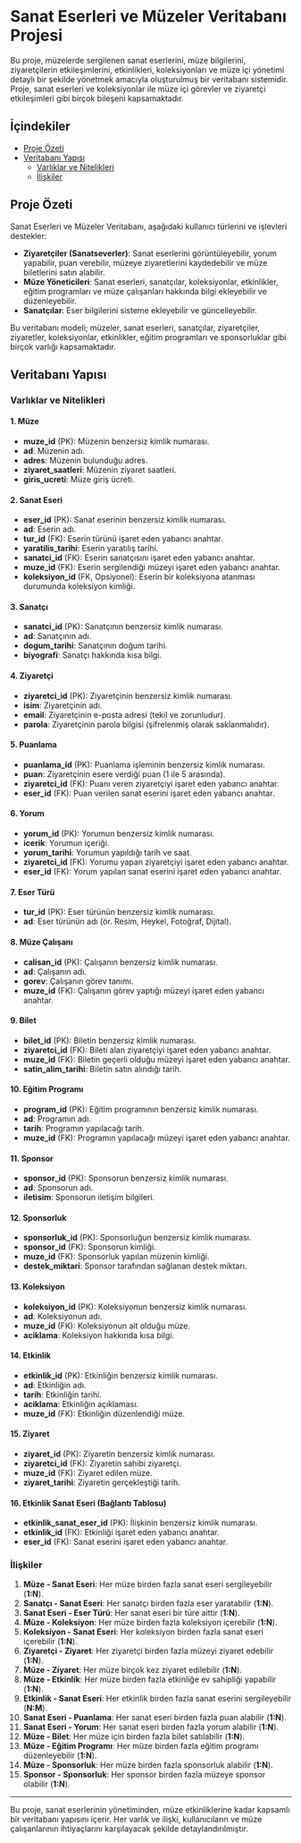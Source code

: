 # Sanat Eserleri ve Müzeler Veritabanı Projesi

Bu proje, müzelerde sergilenen sanat eserlerini, müze bilgilerini, ziyaretçilerin etkileşimlerini, etkinlikleri, koleksiyonları ve müze içi yönetimi detaylı bir şekilde yönetmek amacıyla oluşturulmuş bir veritabanı sistemidir. Proje, sanat eserleri ve koleksiyonlar ile müze içi görevler ve ziyaretçi etkileşimleri gibi birçok bileşeni kapsamaktadır.

## İçindekiler

- [Proje Özeti](#proje-özeti)
- [Veritabanı Yapısı](#veritabanı-yapısı)
  - [Varlıklar ve Nitelikleri](#varlıklar-ve-nitelikleri)
  - [İlişkiler](#ilişkiler)

## Proje Özeti

Sanat Eserleri ve Müzeler Veritabanı, aşağıdaki kullanıcı türlerini ve işlevleri destekler:

- **Ziyaretçiler (Sanatseverler)**: Sanat eserlerini görüntüleyebilir, yorum yapabilir, puan verebilir, müzeye ziyaretlerini kaydedebilir ve müze biletlerini satın alabilir.
- **Müze Yöneticileri**: Sanat eserleri, sanatçılar, koleksiyonlar, etkinlikler, eğitim programları ve müze çalışanları hakkında bilgi ekleyebilir ve düzenleyebilir.
- **Sanatçılar**: Eser bilgilerini sisteme ekleyebilir ve güncelleyebilir.

Bu veritabanı modeli; müzeler, sanat eserleri, sanatçılar, ziyaretçiler, ziyaretler, koleksiyonlar, etkinlikler, eğitim programları ve sponsorluklar gibi birçok varlığı kapsamaktadır.

## Veritabanı Yapısı

### Varlıklar ve Nitelikleri

#### 1. Müze
- **muze_id** (PK): Müzenin benzersiz kimlik numarası.
- **ad**: Müzenin adı.
- **adres**: Müzenin bulunduğu adres.
- **ziyaret_saatleri**: Müzenin ziyaret saatleri.
- **giris_ucreti**: Müze giriş ücreti.

#### 2. Sanat Eseri
- **eser_id** (PK): Sanat eserinin benzersiz kimlik numarası.
- **ad**: Eserin adı.
- **tur_id** (FK): Eserin türünü işaret eden yabancı anahtar.
- **yaratilis_tarihi**: Eserin yaratılış tarihi.
- **sanatci_id** (FK): Eserin sanatçısını işaret eden yabancı anahtar.
- **muze_id** (FK): Eserin sergilendiği müzeyi işaret eden yabancı anahtar.
- **koleksiyon_id** (FK, Opsiyonel): Eserin bir koleksiyona atanması durumunda koleksiyon kimliği.

#### 3. Sanatçı
- **sanatci_id** (PK): Sanatçının benzersiz kimlik numarası.
- **ad**: Sanatçının adı.
- **dogum_tarihi**: Sanatçının doğum tarihi.
- **biyografi**: Sanatçı hakkında kısa bilgi.

#### 4. Ziyaretçi
- **ziyaretci_id** (PK): Ziyaretçinin benzersiz kimlik numarası.
- **isim**: Ziyaretçinin adı.
- **email**: Ziyaretçinin e-posta adresi (tekil ve zorunludur).
- **parola**: Ziyaretçinin parola bilgisi (şifrelenmiş olarak saklanmalıdır).

#### 5. Puanlama
- **puanlama_id** (PK): Puanlama işleminin benzersiz kimlik numarası.
- **puan**: Ziyaretçinin esere verdiği puan (1 ile 5 arasında).
- **ziyaretci_id** (FK): Puanı veren ziyaretçiyi işaret eden yabancı anahtar.
- **eser_id** (FK): Puan verilen sanat eserini işaret eden yabancı anahtar.

#### 6. Yorum
- **yorum_id** (PK): Yorumun benzersiz kimlik numarası.
- **icerik**: Yorumun içeriği.
- **yorum_tarihi**: Yorumun yapıldığı tarih ve saat.
- **ziyaretci_id** (FK): Yorumu yapan ziyaretçiyi işaret eden yabancı anahtar.
- **eser_id** (FK): Yorum yapılan sanat eserini işaret eden yabancı anahtar.

#### 7. Eser Türü
- **tur_id** (PK): Eser türünün benzersiz kimlik numarası.
- **ad**: Eser türünün adı (ör. Resim, Heykel, Fotoğraf, Dijital).

#### 8. Müze Çalışanı
- **calisan_id** (PK): Çalışanın benzersiz kimlik numarası.
- **ad**: Çalışanın adı.
- **gorev**: Çalışanın görev tanımı.
- **muze_id** (FK): Çalışanın görev yaptığı müzeyi işaret eden yabancı anahtar.

#### 9. Bilet
- **bilet_id** (PK): Biletin benzersiz kimlik numarası.
- **ziyaretci_id** (FK): Bileti alan ziyaretçiyi işaret eden yabancı anahtar.
- **muze_id** (FK): Biletin geçerli olduğu müzeyi işaret eden yabancı anahtar.
- **satin_alim_tarihi**: Biletin satın alındığı tarih.

#### 10. Eğitim Programı
- **program_id** (PK): Eğitim programının benzersiz kimlik numarası.
- **ad**: Programın adı.
- **tarih**: Programın yapılacağı tarih.
- **muze_id** (FK): Programın yapılacağı müzeyi işaret eden yabancı anahtar.

#### 11. Sponsor
- **sponsor_id** (PK): Sponsorun benzersiz kimlik numarası.
- **ad**: Sponsorun adı.
- **iletisim**: Sponsorun iletişim bilgileri.

#### 12. Sponsorluk
- **sponsorluk_id** (PK): Sponsorluğun benzersiz kimlik numarası.
- **sponsor_id** (FK): Sponsorun kimliği.
- **muze_id** (FK): Sponsorluk yapılan müzenin kimliği.
- **destek_miktari**: Sponsor tarafından sağlanan destek miktarı.

#### 13. Koleksiyon
- **koleksiyon_id** (PK): Koleksiyonun benzersiz kimlik numarası.
- **ad**: Koleksiyonun adı.
- **muze_id** (FK): Koleksiyonun ait olduğu müze.
- **aciklama**: Koleksiyon hakkında kısa bilgi.

#### 14. Etkinlik
- **etkinlik_id** (PK): Etkinliğin benzersiz kimlik numarası.
- **ad**: Etkinliğin adı.
- **tarih**: Etkinliğin tarihi.
- **aciklama**: Etkinliğin açıklaması.
- **muze_id** (FK): Etkinliğin düzenlendiği müze.

#### 15. Ziyaret
- **ziyaret_id** (PK): Ziyaretin benzersiz kimlik numarası.
- **ziyaretci_id** (FK): Ziyaretin sahibi ziyaretçi.
- **muze_id** (FK): Ziyaret edilen müze.
- **ziyaret_tarihi**: Ziyaretin gerçekleştiği tarih.

#### 16. Etkinlik Sanat Eseri (Bağlantı Tablosu)
- **etkinlik_sanat_eser_id** (PK): İlişkinin benzersiz kimlik numarası.
- **etkinlik_id** (FK): Etkinliği işaret eden yabancı anahtar.
- **eser_id** (FK): Sanat eserini işaret eden yabancı anahtar.

### İlişkiler

1. **Müze - Sanat Eseri**: Her müze birden fazla sanat eseri sergileyebilir (**1:N**).
2. **Sanatçı - Sanat Eseri**: Her sanatçı birden fazla eser yaratabilir (**1:N**).
3. **Sanat Eseri - Eser Türü**: Her sanat eseri bir türe aittir (**1:N**).
4. **Müze - Koleksiyon**: Her müze birden fazla koleksiyon içerebilir (**1:N**).
5. **Koleksiyon - Sanat Eseri**: Her koleksiyon birden fazla sanat eseri içerebilir (**1:N**).
6. **Ziyaretçi - Ziyaret**: Her ziyaretçi birden fazla müzeyi ziyaret edebilir (**1:N**).
7. **Müze - Ziyaret**: Her müze birçok kez ziyaret edilebilir (**1:N**).
8. **Müze - Etkinlik**: Her müze birden fazla etkinliğe ev sahipliği yapabilir (**1:N**).
9. **Etkinlik - Sanat Eseri**: Her etkinlik birden fazla sanat eserini sergileyebilir (**N:M**).
10. **Sanat Eseri - Puanlama**: Her sanat eseri birden fazla puan alabilir (**1:N**).
11. **Sanat Eseri - Yorum**: Her sanat eseri birden fazla yorum alabilir (**1:N**).
12. **Müze - Bilet**: Her müze için birden fazla bilet satılabilir (**1:N**).
13. **Müze - Eğitim Programı**: Her müze birden fazla eğitim programı düzenleyebilir (**1:N**).
14. **Müze - Sponsorluk**: Her müze birden fazla sponsorluk alabilir (**1:N**).
15. **Sponsor - Sponsorluk**: Her sponsor birden fazla müzeye sponsor olabilir (**1:N**).

---

Bu proje, sanat eserlerinin yönetiminden, müze etkinliklerine kadar kapsamlı bir veritabanı yapısını içerir. Her varlık ve ilişki, kullanıcıların ve müze çalışanlarının ihtiyaçlarını karşılayacak şekilde detaylandırılmıştır.
